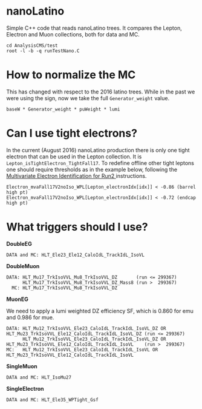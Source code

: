 # nanoLatino

Simple C++ code that reads nanoLatino trees. It compares the Lepton, Electron and Muon collections, both for data and MC.

    cd AnalysisCMS/test
    root -l -b -q runTestNano.C


# How to normalize the MC

This has changed with respect to the 2016 latino trees. While in the past we were using the sign, now we take the full `Generator_weight` value.

    baseW * Generator_weight * puWeight * lumi


# Can I use tight electrons?

In the current (August 2016) nanoLatino production there is only one tight electron that can be used in the Lepton collection. It is `Lepton_isTightElectron_TightFall17`. To redefine offline other tight leptons one should require thresholds as in the example below, following the [Multivariate Electron Identification for Run2
](https://twiki.cern.ch/twiki/bin/viewauth/CMS/MultivariateElectronIdentificationRun2) instructions.

    Electron_mvaFall17V2noIso_WPL[Lepton_electronIdx[idx]] < -0.86 (barrel high pt)
    Electron_mvaFall17V2noIso_WPL[Lepton_electronIdx[idx]] < -0.72 (endcap high pt)


# What triggers should I use?

**DoubleEG**

    DATA and MC: HLT_Ele23_Ele12_CaloIdL_TrackIdL_IsoVL

**DoubleMuon**

    DATA: HLT_Mu17_TrkIsoVVL_Mu8_TrkIsoVVL_DZ       (run <= 299367)
          HLT_Mu17_TrkIsoVVL_Mu8_TrkIsoVVL_DZ_Mass8 (run >  299367)
      MC: HLT_Mu17_TrkIsoVVL_Mu8_TrkIsoVVL_DZ

**MuonEG**

We need to apply a lumi weighted DZ efficiency SF, which is 0.860 for emu and 0.986 for mue.

    DATA: HLT_Mu12_TrkIsoVVL_Ele23_CaloIdL_TrackIdL_IsoVL_DZ OR HLT_Mu23_TrkIsoVVL_Ele12_CaloIdL_TrackIdL_IsoVL_DZ (run <= 299367)
          HLT_Mu12_TrkIsoVVL_Ele23_CaloIdL_TrackIdL_IsoVL_DZ OR HLT_Mu23_TrkIsoVVL_Ele12_CaloIdL_TrackIdL_IsoVL    (run >  299367)
    MC:   HLT_Mu12_TrkIsoVVL_Ele23_CaloIdL_TrackIdL_IsoVL OR HLT_Mu23_TrkIsoVVL_Ele12_CaloIdL_TrackIdL_IsoVL

**SingleMuon**

    DATA and MC: HLT_IsoMu27

**SingleElectron**

    DATA and MC: HLT_Ele35_WPTight_Gsf
